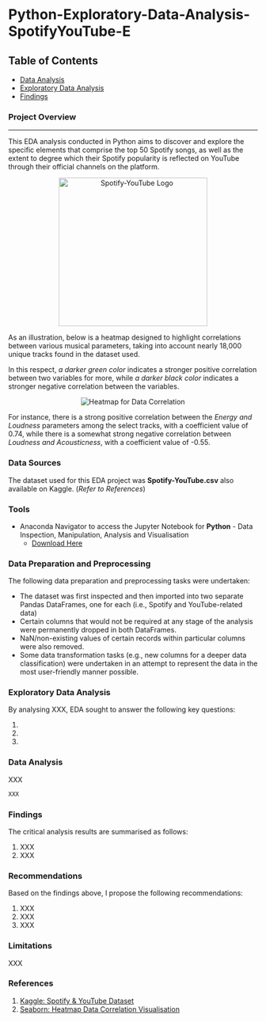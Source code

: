 # Python-Exploratory-Data-Analysis-SpotifyYouTube-E

## Table of Contents

- [Data Analysis](#data-analysis)
- [Exploratory Data Analysis](#exploratory-data-analysis)
- [Findings](#findings)

### Project Overview
---

This EDA analysis conducted in Python aims to discover and explore the specific elements that comprise the top 50 Spotify songs, as well as the extent to degree which their Spotify popularity is reflected on YouTube through their official channels on the platform.

<p align="center">
  <img src="https://github.com/OzzyGoylusun/Python-Exploratory-Data-Analysis-SpotifyYouTube-E/blob/main/Data%20Visuals/Spotify-YouTube%20Logo.png"  alt="Spotify-YouTube Logo" width="300">
</p>

As an illustration, below is a heatmap designed to highlight correlations between various musical parameters, taking into account nearly 18,000 unique tracks found in the dataset used.

In this respect, *a darker green color* indicates a stronger positive correlation between two variables for more, while *a darker black color* indicates a stronger negative correlation between the variables. 

<p align="center">
  <img src="https://github.com/OzzyGoylusun/Python-Exploratory-Data-Analysis-SpotifyYouTube-E/blob/main/Data%20Visuals/1)%20Data%20Correlation%20Heat%20Map.png"
 alt="Heatmap for Data Correlation">
</p>

For instance, there is a strong positive correlation between the *Energy and Loudness* parameters among the select tracks, with a coefficient value of 0.74, while there is a somewhat strong negative correlation between *Loudness and Acousticness*, with a coefficient value of -0.55.

### Data Sources

The dataset used for this EDA project was **Spotify-YouTube.csv** also available on Kaggle. (*Refer to References*)

### Tools

- Anaconda Navigator to access the Jupyter Notebook for **Python** - Data Inspection, Manipulation, Analysis and Visualisation
  - [Download Here](https://www.anaconda.com/download)

### Data Preparation and Preprocessing

The following data preparation and preprocessing tasks were undertaken:

- The dataset was first inspected and then imported into two separate Pandas DataFrames, one for each (i.e., Spotify and YouTube-related data)
- Certain columns that would not be required at any stage of the analysis were permanently dropped in both DataFrames.
- NaN/non-existing values of certain records within particular columns were also removed.
- Some data transformation tasks (e.g., new columns for a deeper data classification) were undertaken in an attempt to represent the data in the most user-friendly manner possible.

### Exploratory Data Analysis

By analysing XXX, EDA sought to answer the following key questions:

1. 
2. 
3. 


### Data Analysis

XXX

```python
XXX
```

### Findings

The critical analysis results are summarised as follows:

1. XXX
2. XXX


### Recommendations

Based on the findings above, I propose the following recommendations:

1. XXX
2. XXX
3. XXX

### Limitations

XXX


### References

1. [Kaggle: Spotify & YouTube Dataset](https://www.kaggle.com/datasets/salvatorerastelli/spotify-and-youtube)
2. [Seaborn: Heatmap Data Correlation Visualisation](https://seaborn.pydata.org/generated/seaborn.heatmap.html)
